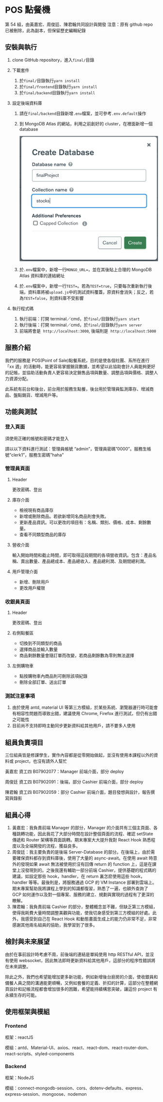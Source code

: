 # POS 點餐機

第 54 組，由黃嘉宏、周俊廷、陳君翰共同設計與開發
注意：原有 github repo 已被刪除，此為副本，但保留歷史編輯紀錄

## 安裝與執行

1. clone GitHub repository，進入`final/`目錄
2. 下載套件
   1. 於`final/`目錄執行`yarn install`
   2. 於`final/frontend`目錄執行`yarn install`
   3. 於`final/backend`目錄執行`yarn install`
3. 設定後端資料庫

   1. 請在`final/backend`目錄新增`.env`檔案，並可參考`.env.default`操作
   2. 到 MongoDB Atlas 的網站，利用之前創好的 cluster，在裡面新增一個 database

      ![mongoDB設定](./mongoDB_setting.png)

   3. 於`.env`檔案中，新增一行`MONGO_URL=`，並在其後貼上合理的 MongoDB Atlas 資料庫的連結網址
   4. 於`.env`檔案中，新增一行`TEST=`。若為`TEST=true`，只要每次重新執行後端，資料庫將被`upload.js`中的測試資料覆蓋，原資料會消失；反之，若為`TEST=false`，則資料庫不受影響

4. 執行程式碼
   1. 執行前端：打開 terminal／cmd，於`final/`目錄執行`yarn start`
   2. 執行後端：打開 terminal／cmd，於`final/`目錄執行`yarn server`
   3. 前端將會是  `http://localhost:3000`, 後端則是  `http://localhost:5000`

## 服務介紹

我們的服務是 POS(Point of Sale)點餐系統，目的是使各個社團、系所在進行「xx 週」的活動時，能更容易掌握銷貨數據，並希望以此協助會計人員能夠更好的記帳，並協助活動負責人更容易決定銷售品項與數量、調整品項與價格、調整人力資源分配。

此系統有前台和後台，前台用於服務生點餐，後台用於管理員監測庫存、增減商品、盤點銷貨、增減用戶等。

## 功能與測試

### 登入頁面

須使用正確的帳號和密碼才能登入

請以以下資料進行測試：管理員帳號 “admin”，管理員密碼”0000”。服務生帳號”clerk1”，服務生密碼”haha”

### 管理員頁面

1. Header

   更改密碼、登出

2. 庫存介面
   - 檢視現有商品庫存
   - 新增或刪除商品。若欲新增同名商品則會失敗。
   - 更新產品資訊。可以更改的項目有：名稱、類別、價格、成本、剩餘數量。
   - 查看不同類型商品的庫存
3. 營收介面

   輸入開始時間和截止時間，即可取得這段期間的各項營收資訊。包含：產品名稱、賣出數量、產品總成本、產品總收入、產品總利潤、及期間總利潤。

4. 用戶管理介面
   - 新增、刪除用戶
   - 更改用戶權限

### 收銀員頁面

1. Header

   更改密碼、登出

2. 右側點餐區
   - 切換到不同類型的商品
   - 選擇商品並輸入數量
   - 商品剩餘數量會隨訂單而改變，若商品剩餘數為零則無法選擇
3. 左側購物車
   - 點按購物車內商品則可刪除該項紀錄
   - 刪除全部訂單、送出訂單

### 測試注意事項

1. 由於使用 antd, material UI 等第三方模組，於某些系統、瀏覽器運行時可能會有相容性問題而導致出錯，建議使用 Chrome, Firefox 進行測試，但仍有出錯之可能性
2. 目前尚不支持即時主動同步更新資料給其他用戶，請不要多人使用

## 組員負責項目

三位組員皆是修課學生，實作內容都是從零開始做起，並沒有使用本課程以外的資料或 project，也沒有請外人幫忙

黃嘉宏 資工四 B07902077：Manager 前端介面，部分 deploy

周俊廷 資工四 B07902091：後端，部分 Cashier 前端介面，部分 deploy

陳君翰 資工四 B07902059：部分 Cashier 前端介面，題目發想與設計，報告撰寫與錄影

## 組員心得

1. 黃嘉宏：我負責前端 Manager 的部分，Manager 的介面共有三個主頁面、各種跳轉功能，因此我花了大部分時間在設計整個頁面的流程、確認 setState 傳遞和 Router 架構等頁面跳轉。期末專案大大提升我對 React Hook 熟悉程度以及全端開發的流程，獲益良多。
2. 周俊廷：我主要負責的是後端 Server-Database 的部分。在後端上，由於需要確保資料都存到資料庫後，使用了大量的 async-await。在使用 await 時意外的發現如果 await 無法被使用於沒有回傳 return 的 function 上，這是在課堂上沒發現到的。之後我還有輔助一部分前端 Cashier，提供基礎的程式碼的建議，如設定那些 hook，handler，在 return 裏怎麽使用這些 hook，handler 等等。最後則是，將服務通過 GCP 的 VM Instance 部署到雲端上。期末專案幫助我將課程上學到的知識都復習，熟悉了一遍，也額外查詢了 GCP 如何運作以及對一個專案、服務的建立、規劃與實現的過程有了更深的瞭解。
3. 陳君翰：我負責前端 Cashier 的部分，整體概念並不難，但缺乏第三方模組，使得我耗費大量時間調整美觀與功能，使我切身感受到第三方模組的好處。此外，我感受到自己在 React Hook 和動態畫面生成上的能力仍非常不足，非常感謝其他兩名組員的協助，我學習到了很多。

## 檢討與未來展望

由於在事前設計時考慮不周，前後端的連結是單純使用 http RESTful API，並沒有使用 websocket，因此無法即時更新資料給其他用戶，這部分的程序性錯誤將在未來調整。

除此之外，我們也希望能增加更多新功能，例如新增後台廚房的介面，使收銀員和備餐人員之間的溝通能更順暢，又例如套餐的定義、折扣的計算，這部分在整體網頁設計和記帳流程都會增加很多的困難，希望能持續構思突破，讓這份 project 有永續生存的可能。

## 使用框架與模組

### Frontend

框架：reactJS

模組：antd、Material-UI、axios、react、react-dom、react-router-dom、react-scripts、styled-components

### Backend

框架：NodeJS

模組：connect-mongodb-session、cors、dotenv-defaults、express、express-session、mongoose、nodemon
